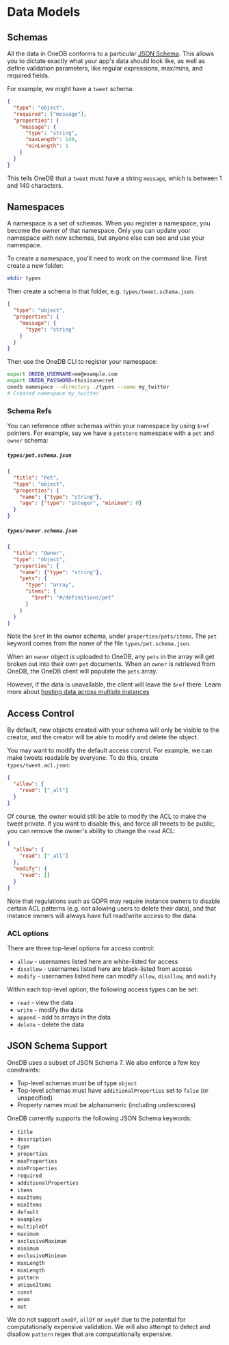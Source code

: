 # Data Models

## Schemas

All the data in OneDB conforms to a particular [JSON Schema](https://json-schema.org/).
This allows you to dictate exactly what your
app's data should look like, as well as define validation parameters,
like regular expressions, max/mins, and required fields.

For example, we might have a `tweet` schema:

```json
{
  "type": "object",
  "required": ["message"],
  "properties": {
    "message": {
      "type": "string",
      "maxLength": 140,
      "minLength": 1
    }
  }
}
```

This tells OneDB that a `tweet` must have a string `message`, which is between 1 and 140 characters.

## Namespaces

A namespace is a set of schemas. When you register a namespace, you become the owner of that namespace.
Only you can update your namespace with new schemas, but anyone else can see and use your namespace.

To create a namespace, you'll need to work on the command line. First create a new folder:

```bash
mkdir types
```

Then create a schema in that folder, e.g. `types/tweet.schema.json`:
```json
{
  "type": "object",
  "properties": {
    "message": {
      "type": "string"
    }
  }
}
```

Then use the OneDB CLI to register your namespace:

```bash
export ONEDB_USERNAME=me@example.com
export ONEDB_PASSWORD=thisisasecret
onedb namespace --directory ./types --name my_twitter
# Created namespace my_twitter
```

### Schema Refs
You can reference other schemas within your namespace by using `$ref` pointers.
For example, say we have a `petstore` namespace with a `pet` and `owner` schema:

##### `types/pet.schema.json`
```json
{
  "title": "Pet",
  "type": "object",
  "properties": {
    "name": {"type": "string"},
    "age": {"type": "integer", "minimum": 0}
  }
}
```

##### `types/owner.schema.json`
```json
{
  "title": "Owner",
  "type": "object",
  "properties": {
    "name": {"type": "string"},
    "pets": {
      "type": "array",
      "items": {
        "$ref": "#/definitions/pet"
      }
    }
  }
}
```

Note the `$ref` in the owner schema, under `properties/pets/items`. The `pet` keyword
comes from the name of the file `types/pet.schema.json`.

When an `owner` object is uploaded to OneDB, any `pets` in the array will get broken
out into their own `pet` documents. When an `owner` is retrieved from OneDB, the
OneDB client will populate the `pets` array.

However, if the data is unavailable, the client will leave the `$ref` there.
Learn more about [hosting data across multiple instances](/Multiple_Instances.md)

## Access Control

By default, new objects created with your schema will only be visible to the creator,
and the creator will be able to modify and delete the object.

You may want to modify the default access control. For example, we can make tweets
readable by everyone. To do this, create `types/tweet.acl.json`:

```json
{
  "allow": {
    "read": ["_all"]
  }
}
```

Of course, the owner would still be able to modify the ACL to make the tweet private.
If you want to disable this, and force all tweets to be public,
you can remove the owner's ability to change the `read` ACL:

```json
{
  "allow": {
    "read": ["_all"]
  },
  "modify": {
    "read": []
  }
}
```

Note that regulations such as GDPR may require instance owners to disable certain
ACL patterns (e.g. not allowing users to delete their data), and that instance owners
will always have full read/write access to the data.

### ACL options
There are three top-level options for access control:
* `allow` - usernames listed here are white-listed for access
* `disallow` - usernames listed here are black-listed from access
* `modify` - usernames listed here can modify `allow`, `disallow`, and `modify`

Within each top-level option, the following access types can be set:
* `read` - view the data
* `write` - modify the data
* `append` - add to arrays in the data
* `delete` - delete the data

## JSON Schema Support
OneDB uses a subset of JSON Schema 7. We also enforce a few key constraints:
* Top-level schemas must be of type `object`
* Top-level schemas must have `additionalProperties` set to `false` (or unspecified)
* Property names must be alphanumeric (including underscores)

OneDB currently supports the following JSON Schema keywords:

* `title`
* `description`
* `type`
* `properties`
* `maxProperties`
* `minProperties`
* `required`
* `additionalProperties`
* `items`
* `maxItems`
* `minItems`
* `default`
* `examples`
* `multipleOf`
* `maximum`
* `exclusiveMaximum`
* `minimum`
* `exclusiveMinimum`
* `maxLength`
* `minLength`
* `pattern`
* `uniqueItems`
* `const`
* `enum`
* `not`

We do not support `oneOf`, `allOf` or `anyOf` due to the potential for computationally expensive validation. We will also attempt to detect and disallow `pattern` regex that are computationally expensive.
